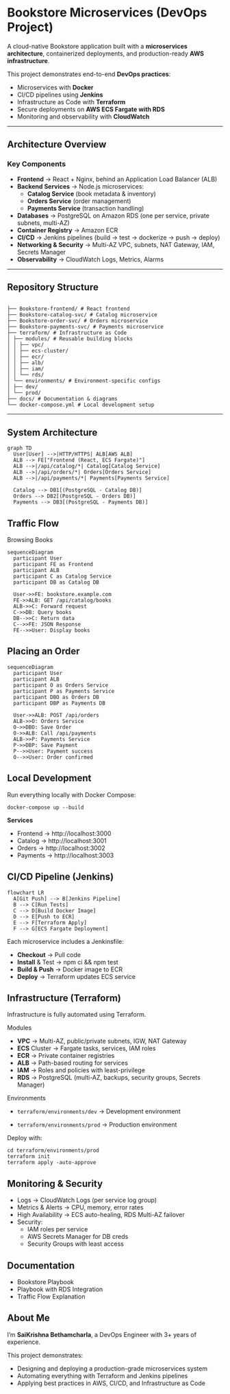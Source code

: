 # Bookstore Microservices (DevOps Project)

A cloud-native Bookstore application built with a **microservices architecture**, containerized deployments, and production-ready **AWS infrastructure**.

This project demonstrates end-to-end **DevOps practices**:

- Microservices with **Docker**
- CI/CD pipelines using **Jenkins**
- Infrastructure as Code with **Terraform**
- Secure deployments on **AWS ECS Fargate with RDS**
- Monitoring and observability with **CloudWatch**

---

## Architecture Overview

### Key Components
- **Frontend** → React + Nginx, behind an Application Load Balancer (ALB)  
- **Backend Services** → Node.js microservices:
  - **Catalog Service** (book metadata & inventory)  
  - **Orders Service** (order management)  
  - **Payments Service** (transaction handling)  
- **Databases** → PostgreSQL on Amazon RDS (one per service, private subnets, multi-AZ)  
- **Container Registry** → Amazon ECR  
- **CI/CD** → Jenkins pipelines (build → test → dockerize → push → deploy)  
- **Networking & Security** → Multi-AZ VPC, subnets, NAT Gateway, IAM, Secrets Manager  
- **Observability** → CloudWatch Logs, Metrics, Alarms  

---

## Repository Structure
```

├── Bookstore-frontend/ # React frontend
├── Bookstore-catalog-svc/ # Catalog microservice
├── Bookstore-order-svc/ # Orders microservice
├── Bookstore-payments-svc/ # Payments microservice
├── terraform/ # Infrastructure as Code
│ ├── modules/ # Reusable building blocks
│ │ ├── vpc/
│ │ ├── ecs-cluster/
│ │ ├── ecr/
│ │ ├── alb/
│ │ ├── iam/
│ │ └── rds/
│ └── environments/ # Environment-specific configs
│ ├── dev/
│ └── prod/
├── docs/ # Documentation & diagrams
└── docker-compose.yml # Local development setup

```
---

## System Architecture

```mermaid
graph TD
  User[User] -->|HTTP/HTTPS| ALB[AWS ALB]
  ALB --> FE["Frontend (React, ECS Fargate)"]
  ALB -->|/api/catalog/*| Catalog[Catalog Service]
  ALB -->|/api/orders/*| Orders[Orders Service]
  ALB -->|/api/payments/*| Payments[Payments Service]

  Catalog --> DB1[(PostgreSQL - Catalog DB)]
  Orders --> DB2[(PostgreSQL - Orders DB)]
  Payments --> DB3[(PostgreSQL - Payments DB)]
```
## Traffic Flow
Browsing Books
```mermaid
sequenceDiagram
  participant User
  participant FE as Frontend
  participant ALB
  participant C as Catalog Service
  participant DB as Catalog DB

  User->>FE: bookstore.example.com
  FE->>ALB: GET /api/catalog/books
  ALB->>C: Forward request
  C->>DB: Query books
  DB-->>C: Return data
  C-->>FE: JSON Response
  FE-->>User: Display books
```
## Placing an Order
```mermaid
sequenceDiagram
  participant User
  participant ALB
  participant O as Orders Service
  participant P as Payments Service
  participant DBO as Orders DB
  participant DBP as Payments DB

  User->>ALB: POST /api/orders
  ALB->>O: Orders Service
  O->>DBO: Save Order
  O->>ALB: Call /api/payments
  ALB->>P: Payments Service
  P->>DBP: Save Payment
  P-->>User: Payment success
  O-->>User: Order confirmed
```
## Local Development

Run everything locally with Docker Compose:
```
docker-compose up --build
```
**Services**

- Frontend → http://localhost:3000
- Catalog → http://localhost:3001
- Orders → http://localhost:3002
- Payments → http://localhost:3003

## CI/CD Pipeline (Jenkins)
```mermaid
flowchart LR
  A[Git Push] --> B[Jenkins Pipeline]
  B --> C[Run Tests]
  C --> D[Build Docker Image]
  D --> E[Push to ECR]
  E --> F[Terraform Apply]
  F --> G[ECS Fargate Deployment]
```

Each microservice includes a Jenkinsfile:

- **Checkout** → Pull code
- **Install** & Test → npm ci && npm test
- **Build & Push** → Docker image to ECR
- **Deploy** → Terraform updates ECS service

## Infrastructure (Terraform)

Infrastructure is fully automated using Terraform.

Modules

- **VPC** → Multi-AZ, public/private subnets, IGW, NAT Gateway
- **ECS** Cluster → Fargate tasks, services, IAM roles
- **ECR** → Private container registries
- **ALB** → Path-based routing for services
- **IAM** → Roles and policies with least-privilege
- **RDS** → PostgreSQL (multi-AZ, backups, security groups, Secrets Manager)

Environments
- ```terraform/environments/dev``` → Development environment

- ```terraform/environments/prod``` → Production environment

Deploy with:
```
cd terraform/environments/prod
terraform init
terraform apply -auto-approve
```

## Monitoring & Security

- Logs → CloudWatch Logs (per service log group)
- Metrics & Alerts → CPU, memory, error rates
- High Availability → ECS auto-healing, RDS Multi-AZ failover
- Security:
  - IAM roles per service
  - AWS Secrets Manager for DB creds
  - Security Groups with least access

## Documentation

- Bookstore Playbook
- Playbook with RDS Integration
- Traffic Flow Explanation

## About Me

I’m **SaiKrishna Bethamcharla**, a DevOps Engineer with 3+ years of experience.

This project demonstrates:

- Designing and deploying a production-grade microservices system
- Automating everything with Terraform and Jenkins pipelines
- Applying best practices in AWS, CI/CD, and Infrastructure as Code

